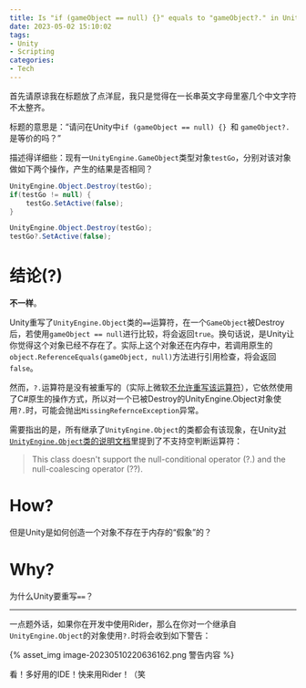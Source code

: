 ```yaml
---
title: Is "if (gameObject == null) {}" equals to "gameObject?." in Unity?
date: 2023-05-02 15:10:02
tags:
- Unity
- Scripting
categories:
- Tech
---
```




首先请原谅我在标题放了点洋屁，我只是觉得在一长串英文字母里塞几个中文字符不太整齐。

标题的意思是：“请问在Unity中```if (gameObject == null) {} ```和 ```gameObject?.``` 是等价的吗？”

<!--more-->

描述得详细些：现有一```UnityEngine.GameObject```类型对象```testGo```，分别对该对象做如下两个操作，产生的结果是否相同？

```c#
UnityEngine.Object.Destroy(testGo);
if(testGo != null) {
    testGo.SetActive(false);
}
```

```c#
UnityEngine.Object.Destroy(testGo);
testGo?.SetActive(false);
```



# 结论(?)

**不一样**。

Unity重写了```UnityEngine.Object```类的```==```运算符，在一个```GameObject```被Destroy后，若使用```gameObject == null```进行比较，将会返回```true```。换句话说，是Unity让你觉得这个对象已经不存在了。实际上这个对象还在内存中，若调用原生的```object.ReferenceEquals(gameObject, null)```方法进行引用检查，将会返回```false```。

然而，```?.```运算符是没有被重写的（实际上微软[不允许重写该运算符](https://learn.microsoft.com/en-us/dotnet/csharp/language-reference/operators/operator-overloading#non-overloadable-operators)），它依然使用了C#原生的操作方式，所以对一个已被Destroy的UnityEngine.Object对象使用```?.```时，可能会抛出```MissingRefernceException```异常。

需要指出的是，所有继承了```UnityEngine.Object```的类都会有该现象，在Unity[对```UnityEngine.Object```类的说明文档](https://docs.unity3d.com/ScriptReference/Object.html)里提到了不支持空判断运算符：

> This class doesn't support the null-conditional operator (?.) and the null-coalescing operator (??).

# How?

但是Unity是如何创造一个对象不存在于内存的“假象”的？

# Why?

为什么Unity要重写```==```？





-------



一点题外话，如果你在开发中使用Rider，那么在你对一个继承自```UnityEngine.Object```的对象使用```?.```时将会收到如下警告：

{% asset_img image-20230510220636162.png 警告内容 %}

看！多好用的IDE！快来用Rider！（笑
